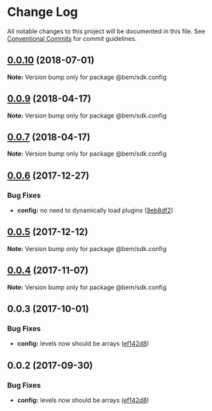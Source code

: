# Change Log

All notable changes to this project will be documented in this file.
See [Conventional Commits](https://conventionalcommits.org) for commit guidelines.

<a name="0.0.10"></a>
## [0.0.10](https://github.com/bem/bem-sdk/compare/@bem/sdk.config@0.0.9...@bem/sdk.config@0.0.10) (2018-07-01)




**Note:** Version bump only for package @bem/sdk.config

<a name="0.0.9"></a>
## [0.0.9](https://github.com/bem/bem-sdk/compare/@bem/sdk.config@0.0.7...@bem/sdk.config@0.0.9) (2018-04-17)




**Note:** Version bump only for package @bem/sdk.config

<a name="0.0.7"></a>
## [0.0.7](https://github.com/bem/bem-sdk/compare/@bem/sdk.config@0.0.6...@bem/sdk.config@0.0.7) (2018-04-17)




**Note:** Version bump only for package @bem/sdk.config

<a name="0.0.6"></a>
## [0.0.6](https://github.com/bem/bem-sdk/compare/@bem/sdk.config@0.0.5...@bem/sdk.config@0.0.6) (2017-12-27)


### Bug Fixes

* **config:** no need to dynamically load plugins ([9eb8df2](https://github.com/bem/bem-sdk/commit/9eb8df2))




<a name="0.0.5"></a>
## [0.0.5](https://github.com/bem/bem-sdk/compare/@bem/sdk.config@0.0.4...@bem/sdk.config@0.0.5) (2017-12-12)




**Note:** Version bump only for package @bem/sdk.config

<a name="0.0.4"></a>
## [0.0.4](https://github.com/bem/bem-sdk/compare/@bem/sdk.config@0.0.3...@bem/sdk.config@0.0.4) (2017-11-07)




**Note:** Version bump only for package @bem/sdk.config

<a name="0.0.3"></a>
## 0.0.3 (2017-10-01)


### Bug Fixes

* **config:** levels now should be arrays ([ef142d8](https://github.com/bem/bem-sdk/commit/ef142d8))




<a name="0.0.2"></a>
## 0.0.2 (2017-09-30)


### Bug Fixes

* **config:** levels now should be arrays ([ef142d8](https://github.com/bem/bem-sdk/commit/ef142d8))
